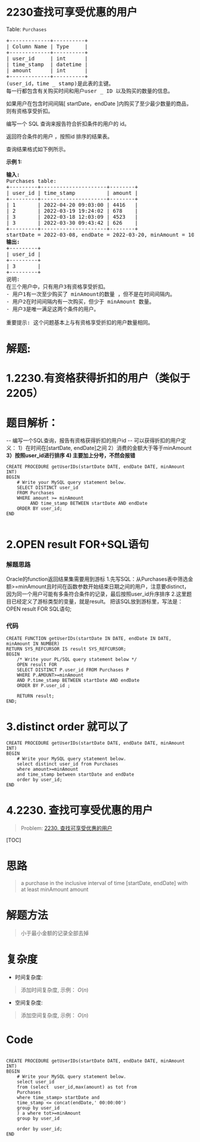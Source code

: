 # 2230查找可享受优惠的用户
<p>Table: <code>Purchases</code></p>

<pre>+-------------+----------+
| Column Name | Type     |
+-------------+----------+
| user_id     | int      |
| time_stamp  | datetime |
| amount      | int      |
+-------------+----------+
(user_id，time _ stamp)是此表的主键。
每一行都包含有关购买时间和用户user _ ID 以及购买的数量的信息。
</pre>

<p>如果用户在包含时间间隔[ startDate，endDate ]内购买了至少最少数量的商品，则有资格享受折扣。</p>

<p>编写一个 SQL 查询来报告符合折扣条件的用户的 id。</p>

<p>返回符合条件的用户 ，按照id 排序的结果表。</p>

<p>查询结果格式如下例所示。</p>

<p><strong>示例 1:</strong></p>

<pre><strong>输入:</strong> 
Purchases table:
+---------+---------------------+--------+
| user_id | time_stamp          | amount |
+---------+---------------------+--------+
| 1       | 2022-04-20 09:03:00 | 4416   |
| 2       | 2022-03-19 19:24:02 | 678    |
| 3       | 2022-03-18 12:03:09 | 4523   |
| 3       | 2022-03-30 09:43:42 | 626    |
+---------+---------------------+--------+
startDate = 2022-03-08, endDate = 2022-03-20, minAmount = 1000
<strong>输出:</strong> 
+---------+
| user_id |
+---------+
| 3       |
+---------+
说明:
在三个用户中，只有用户3有资格享受折扣。
- 用户1有一次至少购买了 minAmount的数量 ，但不是在时间间隔内。
- 用户2在时间间隔内有一次购买，但少于 minAmount 数量。
- 用户3是唯一满足这两个条件的用户。

重要提示: 这个问题基本上与有资格享受折扣的用户数量相同。
</pre>
































# 解题:
# 1.2230.有资格获得折扣的用户（类似于2205）
# 题目解析：
-- 编写一个SQL查询，报告有资格获得折扣的用户id
-- 可以获得折扣的用户定义：
1）在时间在[startDate, endDate]之间
2）消费的金额大于等于minAmount
**3）按照user_id进行排序
4) 主要加上分号，不然会报错**

```
CREATE PROCEDURE getUserIDs(startDate DATE, endDate DATE, minAmount INT)
BEGIN
	# Write your MySQL query statement below.
	SELECT DISTINCT user_id
    FROM Purchases
    WHERE amount >= minAmount
         AND time_stamp BETWEEN startDate AND endDate
    ORDER BY user_id;
END


```
# 2.OPEN result FOR+SQL语句
### 解题思路
Oracle的function返回结果集需要用到游标
1.先写SQL：从Purchases表中筛选金额>=minAmount且时间在函数参数开始结束日期之间的用户，注意要distinct，因为同一个用户可能有多条符合条件的记录，最后按照user_id升序排序
2.这里题目已经定义了游标类型的变量，就是result。
把该SQL放到游标里，写法是：OPEN result FOR SQL语句;


### 代码

```oraclesql
CREATE FUNCTION getUserIDs(startDate IN DATE, endDate IN DATE, minAmount IN NUMBER)
RETURN SYS_REFCURSOR IS result SYS_REFCURSOR;
BEGIN
    /* Write your PL/SQL query statement below */
    OPEN result FOR 
    SELECT DISTINCT P.user_id FROM Purchases P 
    WHERE P.AMOUNT>=minAmount
    AND P.time_stamp BETWEEN startDate AND endDate
    ORDER BY P.user_id ;
     
    RETURN result;
END;
```
# 3.distinct order 就可以了
```
CREATE PROCEDURE getUserIDs(startDate DATE, endDate DATE, minAmount INT)
BEGIN
	# Write your MySQL query statement below.
    select distinct user_id from Purchases 
    where amount>=minAmount
    and time_stamp between startDate and endDate
    order by user_id;
END
```

# 4.2230. 查找可享受优惠的用户
> Problem: [2230. 查找可享受优惠的用户](https://leetcode.cn/problems/the-users-that-are-eligible-for-discount/description/)

[TOC]

# 思路
> a purchase in the inclusive interval of time [startDate, endDate] with at least minAmount amount

# 解题方法
> 小于最小金额的记录全部去掉

# 复杂度
- 时间复杂度: 
> 添加时间复杂度, 示例： $O(n)$

- 空间复杂度: 
> 添加空间复杂度, 示例： $O(n)$

# Code
```MySQL []

CREATE PROCEDURE getUserIDs(startDate DATE, endDate DATE, minAmount INT)
BEGIN
	# Write your MySQL query statement below.
    select user_id
	from (select  user_id,max(amount) as tot from 
    Purchases
    where time_stamp> startDate and 
    time_stamp <= concat(endDate,' 00:00:00')
    group by user_id
    ) a where tot>=minAmount
    group by user_id

    order by user_id;
END
```

